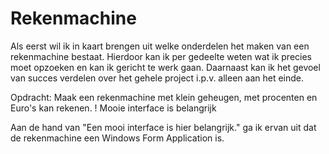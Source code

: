 # Rekenmachine

Als eerst wil ik in kaart brengen uit welke onderdelen het maken van een rekenmachine bestaat.
Hierdoor kan ik per gedeelte weten wat ik precies moet opzoeken en kan ik gericht te werk gaan.
Daarnaast kan ik het gevoel van succes verdelen over het gehele project i.p.v. alleen aan het einde.

Opdracht: Maak een rekenmachine met klein geheugen, met procenten en Euro's kan rekenen.
! Mooie interface is belangrijk

Aan de hand van "Een mooi interface is hier belangrijk." ga ik ervan uit dat de rekenmachine een Windows Form Application is.


